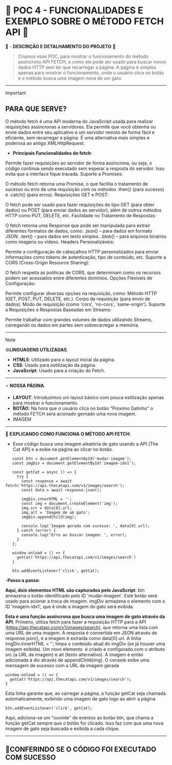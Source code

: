# 💼 POC 4 - FUNCIONALIDADES E EXEMPLO SOBRE O MÉTODO FETCH API 💼

🤔 - **DESCRIÇÃO E DETALHAMENTO DO PROJETO** 🤔
> Criamos esse POC, para mostrar o funcionamento do método assíncrono API FETCH, e como ele pode ser usado para buscar novos dados HTTP sem ter que recarregar a página.
> A página é simples apenas para mostrar o funcionamento, onde o usuário clica no botão e o método busca uma imagem nova de um gato

--- 


> [!IMPORTANT]
> ## PARA QUE SERVE?



O método fetch é uma API moderna do JavaScript usada para realizar requisições assíncronas a servidores. Ela permite que você obtenha ou envie dados entre seu aplicativo e um servidor remoto de forma fácil e eficiente, sem recarregar a página. É uma alternativa mais simples e poderosa ao antigo XMLHttpRequest.

- **Principais Funcionalidades do fetch**:

Permite fazer requisições ao servidor de forma assíncrona, ou seja, o código continua sendo executado sem esperar a resposta do servidor. Isso evita que a interface fique travada.
Suporte a Promises:

O método fetch retorna uma Promise, o que facilita o tratamento de sucesso ou erro de uma requisição com os métodos .then() (para sucesso) e .catch() (para erros).
Requisições GET e POST:

O fetch pode ser usado para fazer requisições do tipo GET (para obter dados) ou POST (para enviar dados ao servidor), além de outros métodos HTTP como PUT, DELETE, etc.
Facilidade no Tratamento de Respostas:

O fetch retorna uma Response que pode ser manipulada para extrair diferentes formatos de dados, como:
.json() – para dados em formato JSON.
.text() – para dados em texto simples.
.blob() – para arquivos binários como imagens ou vídeos.
Headers Personalizáveis:

Permite a configuração de cabeçalhos HTTP personalizados para enviar informações como tokens de autenticação, tipo de conteúdo, etc.
Suporte a CORS (Cross-Origin Resource Sharing):

O fetch respeita as políticas de CORS, que determinam como os recursos podem ser acessados entre diferentes domínios.
Opções Flexíveis de Configuração:

Permite configurar diversas opções na requisição, como:
Método HTTP (GET, POST, PUT, DELETE, etc.).
Corpo da requisição (para envio de dados).
Modo de requisição (como 'cors', 'no-cors', 'same-origin').
Suporte a Requisições e Respostas Baseadas em Streams:

Permite trabalhar com grandes volumes de dados utilizando Streams, carregando os dados em partes sem sobrecarregar a memória.

---

> [!NOTE]
> ⚙️**LINGUAGENS UTILIZADAS**.
   - **HTML5**: Utilizado para o layout inicial da página.
   - **CSS**: Usado para estilização da página.
   - **JavaScript**: Usado para a criação do Fetch.


---

 ⭐ **NOSSA PÁGINA**.
   - **LAYOUT**: Introduzimos um layout básico com pouca estilização apenas para mostrar o funcionamento.
   - **BOTÃO**:  Na hora que o usuário clica no botão "Proximo Gatinho" o método FETCH será acionado gernado uma nova imagem.
   - IMAGEM

---

📜 **EXPLICANDO COMO FUNCIONA O MÉTODO API FETCH**:
   - Esse código busca uma imagem aleatória de gato usando a API [The Cat API] e a exibe na página ao clicar no botão.

```
   const btn = document.getElementById('mudar-imagem');
   const imgDiv = document.getElementById('imagem-idx1');
   
   const getCat = async () => {
     try {
       const response = await fetch('https://api.thecatapi.com/v1/images/search');
       const data = await response.json();
   
       imgDiv.innerHTML = '';
       const img = document.createElement('img');
       img.src = data[0].url;
       img.alt = 'Imagem de um gato';
       imgDiv.appendChild(img);
   
       console.log('Imagem gerada com sucesso: ', data[0].url);
     } catch (error) {
       console.log('Erro ao buscar imagem: ', error);
     }
   };
   
   window.onload = () => {
     getCat('https://api.thecatapi.com/v1/images/search')
   }
   
   btn.addEventListener('click', getCat);
```
   
   -**Passo a passo**:

**Aqui, dois elementos HTML são capturados pelo JavaScript**:
btn armazena o botão identificado pelo ID 'mudar-imagem'. Este botão será usado para acionar a troca de imagem.
imgDiv armazena o elemento com o ID 'imagem-idx1', que é onde a imagem do gato será exibida.

**Esta é uma função assíncrona que busca uma imagem de gato através da API**.
Primeiro, utiliza fetch para fazer a requisição HTTP para a API (https://api.thecatapi.com/v1/images/search), que retorna uma lista com uma URL de uma imagem.
A resposta é convertida em JSON através de response.json(), e a imagem é extraída como data[0].url.
A linha imgDiv.innerHTML = ''; limpa o conteúdo atual do imgDiv (se já houver uma imagem exibida).
Um novo elemento <img> é criado e configurado com o atributo src (a URL da imagem) e alt (texto alternativo).
A imagem é então adicionada à div através de appendChild(img).
O console exibe uma mensagem de sucesso com a URL da imagem gerada

```
window.onload = () => {
  getCat('https://api.thecatapi.com/v1/images/search');
}
```
Esta linha garante que, ao carregar a página, a função getCat seja chamada automaticamente, exibindo uma imagem de gato logo ao abrir a página

```
btn.addEventListener('click', getCat);
```
Aqui, adiciona-se um "ouvinte" de eventos ao botão btn, que chama a função getCat sempre que o botão for clicado. Isso faz com que uma nova imagem de gato seja buscada e exibida a cada clique.


---

🚀**CONFERINDO SE O CÓDIGO FOI EXECUTADO COM SUCESSO**
   -


